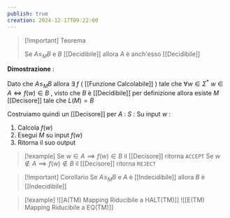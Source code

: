 ```yaml
---
publish: true
creation: 2024-12-17T09:22:00
---
```

>[!important] Teorema
>
>Se $A \leq_M B$ e $B$ [[Decidibile]] allora $A$ è anch'esso [[Decidibile]]
>

**Dimostrazione** : 

Dato che $A \leq_M B$ allora $\exists$ $f$ ( [[Funzione Calcolabile]] ) tale che $\forall w \in \Sigma^* \ w\in A \iff f(w) \in B$ , visto che $B$ è [[Decidibile]] per definizione allora esiste $M$ [[Decisore]] tale che $L(M)=B$ 

Costruiamo quindi un [[Decisore]] per $A$ : 
$S$ : Su input $w$ : 
1. Calcola $f(w)$
2. Esegui $M$ su input $f(w)$ 
3. Ritorna il suo output 

>[!example] 
>Se $w \in A \implies f(w)\in B$ il [[Decisore]] ritorna `ACCEPT`
>Se $w \notin A \implies f(w)\notin B$ il [[Decisore]] ritorna `REJECT` 

>[!important] Corollario
>Se $A \leq_M B$ e $A$ è [[Indecidibile]] allora $B$ è [[Indecidibile]] 

>[!example] 
![[A(TM) Mapping Riducibile a HALT(TM)]]
![[E(TM) Mapping Riducibile a EQ(TM)]]